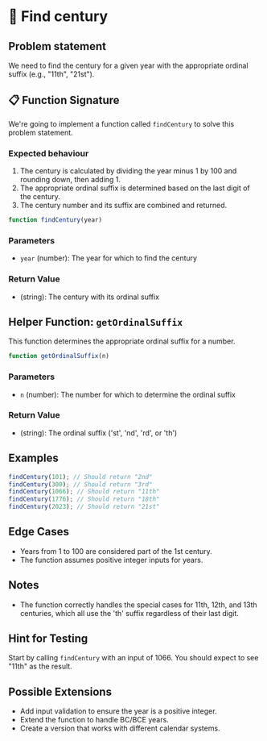 # 📆 Find century

## Problem statement

We need to find the century for a given year with the appropriate ordinal suffix (e.g., "11th", "21st").

## 📋 Function Signature

We're going to implement a function called `findCentury` to solve this problem statement.

### Expected behaviour

1. The century is calculated by dividing the year minus 1 by 100 and rounding down, then adding 1.
2. The appropriate ordinal suffix is determined based on the last digit of the century.
3. The century number and its suffix are combined and returned.

```javascript
function findCentury(year)
```

### Parameters

- `year` (number): The year for which to find the century

### Return Value

- (string): The century with its ordinal suffix

## Helper Function: `getOrdinalSuffix`

This function determines the appropriate ordinal suffix for a number.

```javascript
function getOrdinalSuffix(n)
```

### Parameters

- `n` (number): The number for which to determine the ordinal suffix

### Return Value

- (string): The ordinal suffix ('st', 'nd', 'rd', or 'th')

## Examples

```javascript
findCentury(101); // Should return "2nd"
findCentury(300); // Should return "3rd"
findCentury(1066); // Should return "11th"
findCentury(1776); // Should return "18th"
findCentury(2023); // Should return "21st"
```

## Edge Cases

- Years from 1 to 100 are considered part of the 1st century.
- The function assumes positive integer inputs for years.

## Notes

- The function correctly handles the special cases for 11th, 12th, and 13th centuries, which all use the 'th' suffix regardless of their last digit.

## Hint for Testing

Start by calling `findCentury` with an input of 1066. You should expect to see "11th" as the result.

## Possible Extensions

- Add input validation to ensure the year is a positive integer.
- Extend the function to handle BC/BCE years.
- Create a version that works with different calendar systems.
